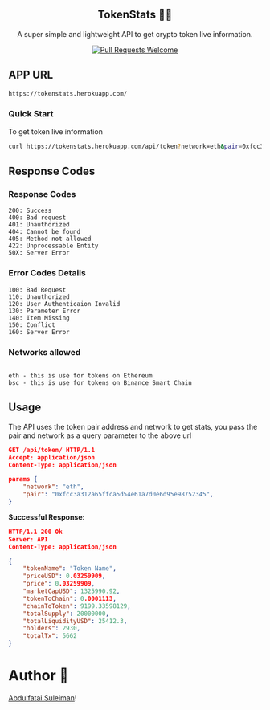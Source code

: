 <div align="center">

## TokenStats 🚀🚀

A super simple and lightweight API to get crypto token live information.

[![Pull Requests Welcome](https://img.shields.io/badge/PRs-welcome-red.svg?style=flat)](http://makeapullrequest.com)

</div>

## APP URL

```bash
https://tokenstats.herokuapp.com/
```


### Quick Start
To get token live information

```bash
curl https://tokenstats.herokuapp.com/api/token?network=eth&pair=0xfcc3a312a65ffca5d54e61a7d0e6d95e98752345
```

## Response Codes

### Response Codes

```
200: Success
400: Bad request
401: Unauthorized
404: Cannot be found
405: Method not allowed
422: Unprocessable Entity
50X: Server Error
```

### Error Codes Details

```
100: Bad Request
110: Unauthorized
120: User Authenticaion Invalid
130: Parameter Error
140: Item Missing
150: Conflict
160: Server Error
```


### Networks allowed
```

eth - this is use for tokens on Ethereum 
bsc - this is use for tokens on Binance Smart Chain 

```


## Usage

The API uses the token pair address and network to get stats, you pass the pair and network as a query parameter to the above url

```json
GET /api/token/ HTTP/1.1
Accept: application/json
Content-Type: application/json

params {
    "network": "eth",
    "pair": "0xfcc3a312a65ffca5d54e61a7d0e6d95e98752345",
}
```

**Successful Response:**

```json
HTTP/1.1 200 Ok
Server: API
Content-Type: application/json

{
    "tokenName": "Token Name",
    "priceUSD": 0.03259909,
    "price": 0.03259909,
    "marketCapUSD": 1325990.92,
    "tokenToChain": 0.0001113,
    "chainToToken": 9199.33598129,
    "totalSupply": 20000000,
    "totalLiquidityUSD": 25412.3,
    "holders": 2930,
    "totalTx": 5662
}
```


# Author 💖

[Abdulfatai Suleiman](https://twitter.com/iamnotstatic)!

